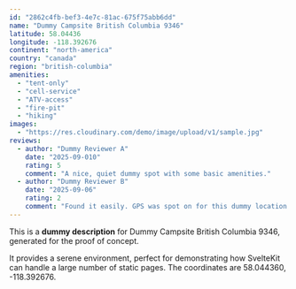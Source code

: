 ```yaml
---
id: "2862c4fb-bef3-4e7c-81ac-675f75abb6dd"
name: "Dummy Campsite British Columbia 9346"
latitude: 58.04436
longitude: -118.392676
continent: "north-america"
country: "canada"
region: "british-columbia"
amenities:
  - "tent-only"
  - "cell-service"
  - "ATV-access"
  - "fire-pit"
  - "hiking"
images:
  - "https://res.cloudinary.com/demo/image/upload/v1/sample.jpg"
reviews:
  - author: "Dummy Reviewer A"
    date: "2025-09-010"
    rating: 5
    comment: "A nice, quiet dummy spot with some basic amenities."
  - author: "Dummy Reviewer B"
    date: "2025-09-06"
    rating: 2
    comment: "Found it easily. GPS was spot on for this dummy location."
---
```


This is a **dummy description** for Dummy Campsite British Columbia 9346, generated for the proof of concept.

It provides a serene environment, perfect for demonstrating how SvelteKit can handle a large number of static pages. The coordinates are 58.044360, -118.392676.
